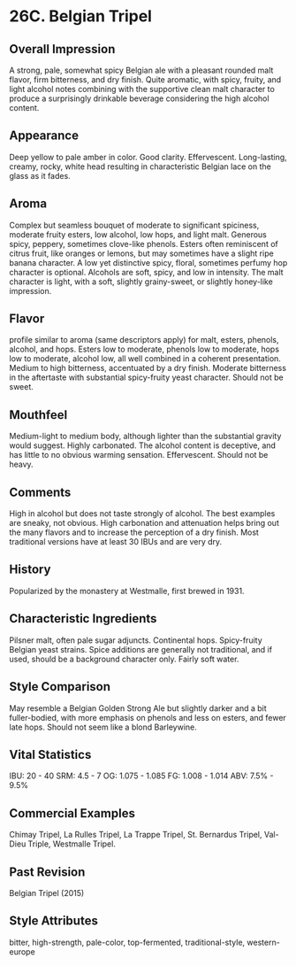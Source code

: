 # 26C. Belgian Tripel

## Overall Impression

A strong, pale, somewhat spicy Belgian ale with a pleasant rounded malt flavor, firm bitterness, and dry finish. Quite aromatic, with spicy, fruity, and light alcohol notes combining with the supportive clean malt character to produce a surprisingly drinkable beverage considering the high alcohol content.

## Appearance

Deep yellow to pale amber in color. Good clarity. Effervescent. Long-lasting, creamy, rocky, white head resulting in characteristic Belgian lace on the glass as it fades.

## Aroma

Complex but seamless bouquet of moderate to significant spiciness, moderate fruity esters, low alcohol, low hops, and light malt. Generous spicy, peppery, sometimes clove-like phenols. Esters often reminiscent of citrus fruit, like oranges or lemons, but may sometimes have a slight ripe banana character. A low yet distinctive spicy, floral, sometimes perfumy hop character is optional. Alcohols are soft, spicy, and low in intensity. The malt character is light, with a soft, slightly grainy-sweet, or slightly honey-like impression.

## Flavor

profile similar to aroma (same descriptors apply) for malt, esters, phenols, alcohol, and hops. Esters low to moderate, phenols low to moderate, hops low to moderate, alcohol low, all well combined in a coherent presentation. Medium to high bitterness, accentuated by a dry finish. Moderate bitterness in the aftertaste with substantial spicy-fruity yeast character. Should not be sweet.

## Mouthfeel

Medium-light to medium body, although lighter than the substantial gravity would suggest. Highly carbonated. The alcohol content is deceptive, and has little to no obvious warming sensation. Effervescent. Should not be heavy.

## Comments

High in alcohol but does not taste strongly of alcohol. The best examples are sneaky, not obvious. High carbonation and attenuation helps bring out the many flavors and to increase the perception of a dry finish. Most traditional versions have at least 30 IBUs and are very dry.

## History

Popularized by the monastery at Westmalle, first brewed in 1931.

## Characteristic Ingredients

Pilsner malt, often pale sugar adjuncts. Continental hops. Spicy-fruity Belgian yeast strains. Spice additions are generally not traditional, and if used, should be a background character only. Fairly soft water.

## Style Comparison

May resemble a Belgian Golden Strong Ale but slightly darker and a bit fuller-bodied, with more emphasis on phenols and less on esters, and fewer late hops. Should not seem like a blond Barleywine.

## Vital Statistics

IBU: 20 - 40
SRM: 4.5 - 7
OG: 1.075 - 1.085
FG: 1.008 - 1.014
ABV: 7.5% - 9.5%

## Commercial Examples

Chimay Tripel, La Rulles Tripel, La Trappe Tripel, St. Bernardus Tripel, Val-Dieu Triple, Westmalle Tripel.

## Past Revision

Belgian Tripel (2015)

## Style Attributes

bitter, high-strength, pale-color, top-fermented, traditional-style, western-europe